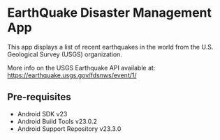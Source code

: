 EarthQuake Disaster Management App
===================================

This app displays a list of recent earthquakes in the world
from the U.S. Geological Survey (USGS) organization.



More info on the USGS Earthquake API available at:
https://earthquake.usgs.gov/fdsnws/event/1/

Pre-requisites
--------------

- Android SDK v23
- Android Build Tools v23.0.2
- Android Support Repository v23.3.0

